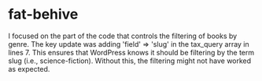 # fat-behive
I focused on the part of the code that controls the filtering of books by genre. 
The key update was adding 'field' => 'slug' in the tax_query array in lines 7. This ensures that WordPress knows it should be filtering by the term slug (i.e., science-fiction). Without this, the filtering might not have worked as expected.
